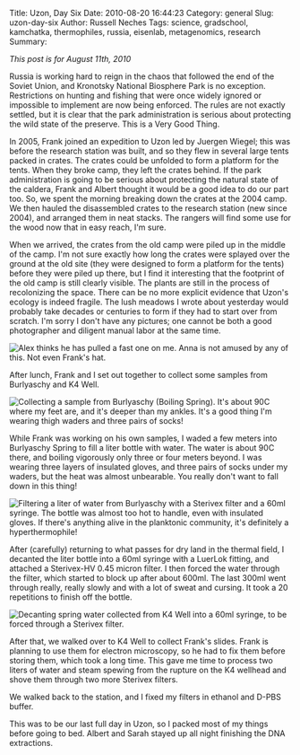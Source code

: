 Title: Uzon, Day Six
Date: 2010-08-20 16:44:23
Category: general
Slug: uzon-day-six
Author: Russell Neches
Tags: science, gradschool, kamchatka, thermophiles, russia, eisenlab, metagenomics, research
Summary: 


*This post is for August 11th, 2010*

Russia is working hard to reign in the chaos that followed the end of
the Soviet Union, and Kronotsky National Biosphere Park is no exception.
Restrictions on hunting and fishing that were once widely ignored or
impossible to implement are now being enforced. The rules are not
exactly settled, but it is clear that the park administration is serious
about protecting the wild state of the preserve. This is a Very Good
Thing.

In 2005, Frank joined an expedition to Uzon led by Juergen Wiegel; this
was before the research station was built, and so they flew in several
large tents packed in crates. The crates could be unfolded to form a
platform for the tents. When they broke camp, they left the crates
behind. If the park administration is going to be serious about
protecting the natural state of the caldera, Frank and Albert thought it
would be a good idea to do our part too. So, we spent the morning
breaking down the crates at the 2004 camp. We then hauled the
disassembled crates to the research station (new since 2004), and
arranged them in neat stacks. The rangers will find some use for the
wood now that in easy reach, I'm sure.

When we arrived, the crates from the old camp were piled up in the
middle of the camp. I'm not sure exactly how long the crates were
splayed over the ground at the old site (they were designed to form a
platform for the tents) before they were piled up there, but I find it
interesting that the footprint of the old camp is still clearly visible.
The plants are still in the process of recolonizing the space. There can
be no more explicit evidence that Uzon's ecology is indeed fragile. The
lush meadows I wrote about yesterday would probably take decades or
centuries to form if they had to start over from scratch. I'm sorry I
don't have any pictures; one cannot be both a good photographer and
diligent manual labor at the same time.

![Alex thinks he has pulled a fast one on me. Anna is not amused by any
of this. Not even Frank's hat.](http://vort.org/media/images/pi_and_e_in_crackers.jpeg)

After lunch, Frank and I set out together to collect some samples from
Burlyaschy and K4 Well.

![Collecting a sample from Burlyaschy (Boiling Spring). It's about 90C
where my feet are, and it's deeper than my ankles. It's a good thing I'm
wearing thigh waders and three pairs of socks!](http://vort.org/media/images/burlyaschy_sampling_bottle.jpeg)

While Frank was working on his own samples, I waded a few meters into
Burlyaschy Spring to fill a liter bottle with water. The water is about
90C there, and boiling vigorously only three or four meters beyond. I
was wearing three layers of insulated gloves, and three pairs of socks
under my waders, but the heat was almost unbearable. You really don't
want to fall down in this thing!

![Filtering a liter of water from Burlyaschy with a Sterivex filter and
a 60ml syringe. The bottle was almost too hot to handle, even with
insulated gloves. If there's anything alive in the planktonic community,
it's definitely a hyperthermophile!](http://vort.org/media/images/burlyaschy_filtering.jpeg)

After (carefully) returning to what passes for dry land in the thermal
field, I decanted the liter bottle into a 60ml syringe with a LuerLok
fitting, and attached a Sterivex-HV 0.45 micron filter. I then forced
the water through the filter, which started to block up after about
600ml. The last 300ml went through really, really slowly and with a lot
of sweat and cursing. It took a 20 repetitions to finish off the bottle.

![Decanting spring water collected from K4 Well into a 60ml syringe, to
be forced through a Sterivex filter.](http://vort.org/media/images/k4_well_filtering.jpeg)

After that, we walked over to K4 Well to collect Frank's slides. Frank
is planning to use them for electron microscopy, so he had to fix them
before storing them, which took a long time. This gave me time to
process two liters of water and steam spewing from the rupture on the K4
wellhead and shove them through two more Sterivex filters.

We walked back to the station, and I fixed my filters in ethanol and
D-PBS buffer.

This was to be our last full day in Uzon, so I packed most of my things
before going to bed. Albert and Sarah stayed up all night finishing the
DNA extractions.
